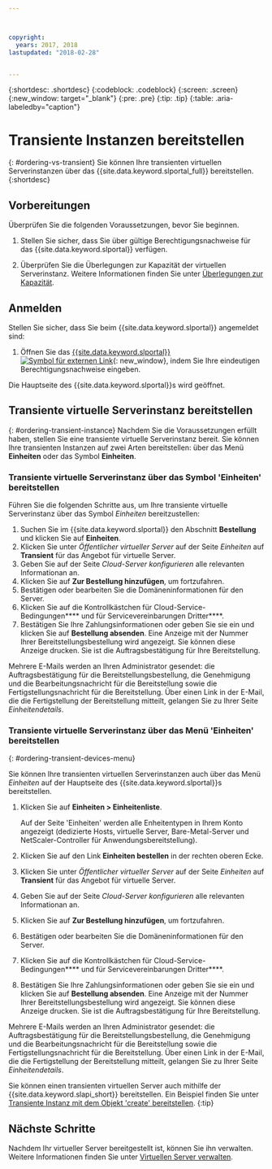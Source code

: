 ```yaml
---



copyright:
  years: 2017, 2018
lastupdated: "2018-02-28"


---
```


{:shortdesc: .shortdesc}
{:codeblock: .codeblock}
{:screen: .screen}
{:new_window: target="_blank"}
{:pre: .pre}
{:tip: .tip}
{:table: .aria-labeledby="caption"}

# Transiente Instanzen bereitstellen
{: #ordering-vs-transient}
Sie können Ihre transienten virtuellen Serverinstanzen über das {{site.data.keyword.slportal_full}} bereitstellen.
{:shortdesc}

## Vorbereitungen
Überprüfen Sie die folgenden Voraussetzungen, bevor Sie beginnen.

  1. Stellen Sie sicher, dass Sie über gültige Berechtigungsnachweise für das {{site.data.keyword.slportal}} verfügen.

  2. Überprüfen Sie die Überlegungen zur Kapazität der virtuellen Serverinstanz.  Weitere Informationen finden Sie unter [Überlegungen zur Kapazität](ts_capacity_bp.html).

## Anmelden
Stellen Sie sicher, dass Sie beim {{site.data.keyword.slportal}} angemeldet sind:

  1. Öffnen Sie das [{{site.data.keyword.slportal}} ![Symbol für externen Link](../icons/launch-glyph.svg "Symbol für externen Link")](https://control.softlayer.com/){: new_window}, indem Sie Ihre eindeutigen Berechtigungsnachweise eingeben.

Die Hauptseite des {{site.data.keyword.slportal}}s wird geöffnet.

## Transiente virtuelle Serverinstanz bereitstellen
{: #ordering-transient-instance}
Nachdem Sie die Voraussetzungen erfüllt haben, stellen Sie eine transiente virtuelle Serverinstanz bereit. Sie können Ihre transienten Instanzen auf zwei Arten bereitstellen: über das Menü **Einheiten** oder das Symbol **Einheiten**.

### Transiente virtuelle Serverinstanz über das Symbol 'Einheiten' bereitstellen
Führen Sie die folgenden Schritte aus, um Ihre transiente virtuelle Serverinstanz über das Symbol *Einheiten* bereitzustellen:

1.  Suchen Sie im {{site.data.keyword.slportal}} den Abschnitt **Bestellung** und klicken Sie auf **Einheiten**.
2.  Klicken Sie unter *Öffentlicher virtueller Server* auf der Seite *Einheiten* auf **Transient** für das Angebot für virtuelle Server.
3.  Geben Sie auf der Seite *Cloud-Server konfigurieren* alle relevanten Informationan an.
4.  Klicken Sie auf **Zur Bestellung hinzufügen**, um fortzufahren.
5.  Bestätigen oder bearbeiten Sie die Domäneninformationen für den Server.
5.  Klicken Sie auf die Kontrollkästchen für Cloud-Service-Bedingungen**** und für Servicevereinbarungen Dritter****.
6.  Bestätigen Sie Ihre Zahlungsinformationen oder geben Sie sie ein und klicken Sie auf **Bestellung absenden**. Eine Anzeige mit der Nummer Ihrer Bereitstellungsbestellung wird angezeigt. Sie können diese Anzeige drucken. Sie ist die Auftragsbestätigung für Ihre Bereitstellung.

 Mehrere E-Mails werden an Ihren Administrator gesendet: die Auftragsbestätigung für die Bereitstellungsbestellung, die Genehmigung und die Bearbeitungsnachricht für die Bereitstellung sowie die Fertigstellungsnachricht für die Bereitstellung. Über einen Link in der E-Mail, die die Fertigstellung der Bereitstellung mitteilt, gelangen Sie zu Ihrer Seite *Einheitendetails*.

### Transiente virtuelle Serverinstanz über das Menü 'Einheiten' bereitstellen
{: #ordering-transient-devices-menu}

Sie können Ihre transienten virtuellen Serverinstanzen auch über das Menü *Einheiten* auf der Hauptseite des {{site.data.keyword.slportal}}s bereitstellen.

1. Klicken Sie auf **Einheiten > Einheitenliste**.

   Auf der Seite 'Einheiten' werden alle Enheitentypen in Ihrem Konto angezeigt (dedizierte Hosts, virtuelle Server, Bare-Metal-Server und NetScaler-Controller für Anwendungsbereitstellung).
2. Klicken Sie auf den Link **Einheiten bestellen** in der rechten oberen Ecke.
3. Klicken Sie unter *Öffentlicher virtueller Server* auf der Seite *Einheiten* auf **Transient** für das Angebot für virtuelle Server.
4. Geben Sie auf der Seite *Cloud-Server konfigurieren* alle relevanten Informationan an.
5. Klicken Sie auf **Zur Bestellung hinzufügen**, um fortzufahren.
6. Bestätigen oder bearbeiten Sie die Domäneninformationen für den Server.
7. Klicken Sie auf die Kontrollkästchen für Cloud-Service-Bedingungen**** und für Servicevereinbarungen Dritter****.
8. Bestätigen Sie Ihre Zahlungsinformationen oder geben Sie sie ein und klicken Sie auf **Bestellung absenden**. Eine Anzeige mit der Nummer Ihrer Bereitstellungsbestellung wird angezeigt. Sie können diese Anzeige drucken. Sie ist die Auftragsbestätigung für Ihre Bereitstellung.

Mehrere E-Mails werden an Ihren Administrator gesendet: die Auftragsbestätigung für die Bereitstellungsbestellung, die Genehmigung und die Bearbeitungsnachricht für die Bereitstellung sowie die Fertigstellungsnachricht für die Bereitstellung. Über einen Link in der E-Mail, die die Fertigstellung der Bereitstellung mitteilt, gelangen Sie zu Ihrer Seite *Einheitendetails*.

Sie können einen transienten virtuellen Server auch mithilfe der {{site.data.keyword.slapi_short}} bereitstellen. Ein Beispiel finden Sie unter [Transiente Instanz mit dem Objekt 'create' bereitstellen](../vsi/vsi_provision_api.html#api-rest-transient).
{:tip}

## Nächste Schritte
Nachdem Ihr virtueller Server bereitgestellt ist, können Sie ihn verwalten. Weitere Informationen finden Sie unter [Virtuellen Server verwalten](../vsi/vsi_managing.html).
